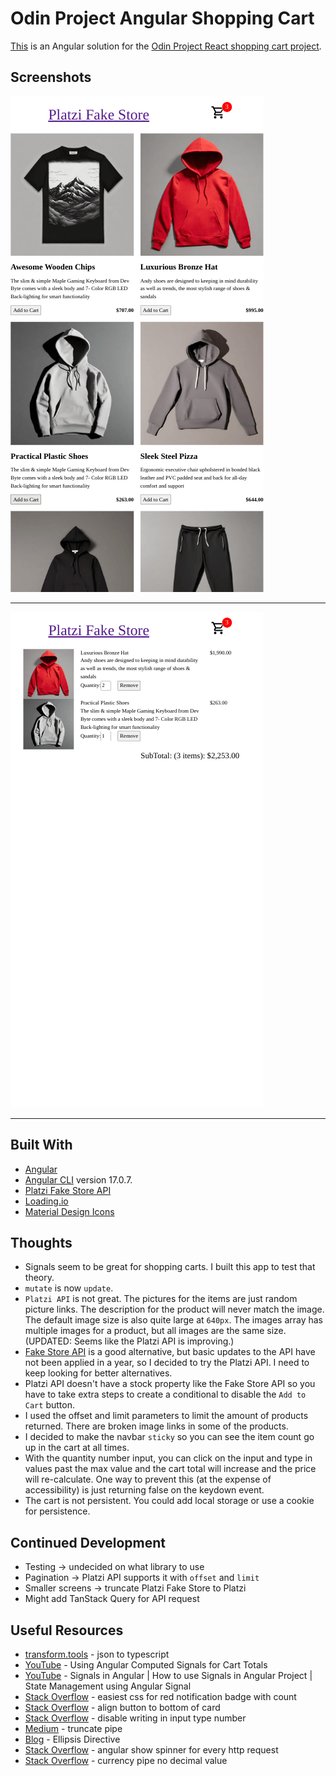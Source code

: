 # Odin Project Angular Shopping Cart

[This](https://jdegand.github.io/odin-project-angular-shopping-cart) is an Angular solution for the [Odin Project React shopping cart project](https://www.theodinproject.com/lessons/node-path-react-new-shopping-cart).

## Screenshots

![](screenshots/platzi-shopping-cart-1.png)

***

![](screenshots/platzi-shopping-cart-2.png)

***

## Built With

- [Angular](https://angular.dev)
- [Angular CLI](https://github.com/angular/angular-cli) version 17.0.7.
- [Platzi Fake Store API](https://fakeapi.platzi.com/en/rest/products/)
- [Loading.io](https://loading.io/css/)
- [Material Design Icons](https://pictogrammers.com/library/mdi/)

## Thoughts

- Signals seem to be great for shopping carts.  I built this app to test that theory.  
- `mutate` is now `update`.
- `Platzi API` is not great.  The pictures for the items are just random picture links.  The description for the product will never match the image.  The default image size is also quite large at `640px`. The images array has multiple images for a product, but all images are the same size. (UPDATED: Seems like the Platzi API is improving.)
- [Fake Store API](https://fakestoreapi.com/) is a good alternative, but basic updates to the API have not been applied in a year, so I decided to try the Platzi API.  I need to keep looking for better alternatives.  
- Platzi API doesn't have a stock property like the Fake Store API so you have to take extra steps to create a conditional to disable the `Add to Cart` button.    
- I used the offset and limit parameters to limit the amount of products returned.  There are broken image links in some of the products.
- I decided to make the navbar `sticky` so you can see the item count go up in the cart at all times. 
- With the quantity number input, you can click on the input and type in values past the max value and the cart total will increase and the price will re-calculate.  One way to prevent this (at the expense of accessibility) is just returning false on the keydown event.  
- The cart is not persistent.  You could add local storage or use a cookie for persistence.  

## Continued Development

- Testing -> undecided on what library to use
- Pagination -> Platzi API supports it with `offset` and `limit`
- Smaller screens -> truncate Platzi Fake Store to Platzi
- Might add TanStack Query for API request

## Useful Resources

- [transform.tools](https://transform.tools/json-to-typescript) - json to typescript
- [YouTube](https://www.youtube.com/watch?v=kczkl2HndJg) - Using Angular Computed Signals for Cart Totals
- [YouTube](https://www.youtube.com/watch?v=kWDboeL2g4g) - Signals in Angular | How to use Signals in Angular Project | State Management using Angular Signal
- [Stack Overflow](https://stackoverflow.com/questions/5747863/easiest-css-for-red-notification-badge-with-count) - easiest css for red notification badge with count
- [Stack Overflow](https://stackoverflow.com/questions/48406628/bootstrap-align-button-to-the-bottom-of-card) - align button to bottom of card
- [Stack Overflow](https://stackoverflow.com/questions/17164278/disable-writing-in-input-type-number-html5) - disable writing in input type number
- [Medium](https://blog.bitsrc.io/how-to-use-the-truncate-pipe-in-angular-64b01f3c8411) - truncate pipe
- [Blog](https://brianflove.com/2019-09-26/ellipsis-directive/) - Ellipsis Directive
- [Stack Overflow](https://stackoverflow.com/questions/49385369/angular-show-spinner-for-every-http-request-with-very-less-code-changes) - angular show spinner for every http request
- [Stack Overflow](https://stackoverflow.com/questions/49403895/angular-currency-pipe-no-decimal-value) - currency pipe no decimal value
